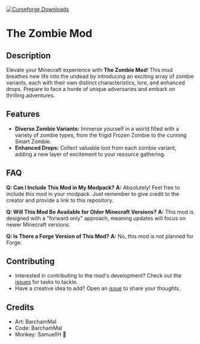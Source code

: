 [![Curseforge Downloads](https://cf.way2muchnoise.eu/1070380.svg)](https://www.curseforge.com/minecraft/mc-mods/the-zombie-mod)

# The Zombie Mod

## Description
Elevate your Minecraft experience with **The Zombie Mod**! This mod breathes new life into the undead by introducing an exciting array of zombie variants, each with their own distinct characteristics, lore, and enhanced drops. Prepare to face a horde of unique adversaries and embark on thrilling adventures.

## Features

- **Diverse Zombie Variants:** Immerse yourself in a world filled with a variety of zombie types, from the frigid Frozen Zombie to the cunning Smart Zombie.
- **Enhanced Drops:** Collect valuable loot from each zombie variant, adding a new layer of excitement to your resource gathering.

## FAQ

**Q: Can I Include This Mod in My Modpack?**
**A:** Absolutely! Feel free to include this mod in your modpack. Just remember to give credit to the creator and provide a link to this repository.

**Q: Will This Mod Be Available for Older Minecraft Versions?**
**A:** This mod is designed with a "forward only" approach, meaning updates will focus on newer Minecraft versions.

**Q: Is There a Forge Version of This Mod?**
**A:** No, this mod is not planned for Forge. 

## Contributing

* Interested in contributing to the mod's development? Check out the [issues](https://github.com/BarchamMal/The-Zombie-Mod/issues) for tasks to tackle.
* Have a creative idea to add? Open an [issue](https://github.com/BarchamMal/The-Zombie-Mod/issues) to share your thoughts.

## Credits

- Art: BarchamMal
- Code: BarchamMal
- Monkey: SamuelIH 🍌
